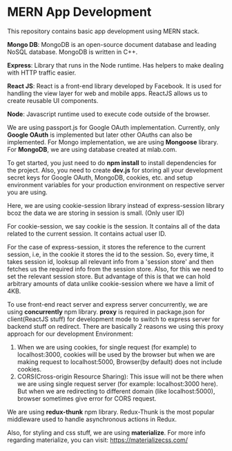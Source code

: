 # MERN App Development
This repository contains basic app development using MERN stack.

**Mongo DB**: MongoDB is an open-source document database and leading NoSQL database. MongoDB is written in C++.

**Express**: Library that runs in the Node runtime. Has helpers to make dealing with HTTP traffic easier.

**React JS**: React is a front-end library developed by Facebook. It is used for handling the view layer for web and mobile apps. ReactJS allows us to create reusable UI components.

**Node**: Javascript runtime used to execute code outside of the browser.

We are using passport.js for Google OAuth implementation.
Currently, only **Google OAuth** is implemented but later other OAuths can also be implemented.
For Mongo implementation, we are using **Mongoose** library.
For **MongoDB**, we are using database created at mlab.com.

To get started, you just need to do **npm install** to install dependencies for the project.
Also, you need to create **dev.js** for storing all your development secret keys for Google OAuth, MongoDB, cookies, etc. and setup environment variables for your production environment on respective server you are using.

Here, we are using cookie-session library instead of express-session library bcoz the data we are storing in session is small. (Only user ID)

For cookie-session, we say cookie is the session. It contains all of the data related to the current session. It contains actual user ID.

For the case of express-session, it stores the reference to the current session, i.e, in the cookie it stores the id to the session.
So, every time, it takes session id, looksup all relevant info from a 'session store' and then fetches us the required info from the session store.
Also, for this we need to set the relevant session store.
But advantage of this is that we can hold arbitrary amounts of data unlike cookie-session where we have a limit of 4KB.

To use front-end react server and express server concurrently, we are using **concurrently** npm library.
**proxy** is required in package.json for client(ReactJS stuff) for development mode to switch to express server for backend stuff on redirect.
There are basically 2 reasons we using this proxy approach for our development Environment:
1. When we are using cookies, for single request (for example) to localhost:3000, cookies will be used by the browser but when we are making request to
localhost:5000, Browser(by default) does not include cookies.
2. CORS(Cross-origin Resource Sharing): This issue will not be there when we are using single request server (for example: localhost:3000 here). But when we are redirecting to different domain
(like localhost:5000), browser sometimes give error for CORS request.

We are using **redux-thunk** npm library. Redux-Thunk is the most popular middleware used to handle asynchronous actions in Redux. 

Also, for styling and css stuff, we are using **materialize**. For more info regarding materialize, you can visit: https://materializecss.com/


